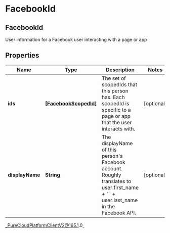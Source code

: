 # FacebookId

## FacebookId
User information for a Facebook user interacting with a page or app

## Properties

|Name | Type | Description | Notes|
|------------ | ------------- | ------------- | -------------|
| **ids** | [**[FacebookScopedId]**](FacebookScopedId) | The set of scopedIds that this person has. Each scopedId is specific to a page or app that the user interacts with. | [optional] |
| **displayName** | **String** | The displayName of this person&#39;s Facebook account. Roughly translates to user.first_name + &#39; &#39; + user.last_name in the Facebook API. | [optional] |



_PureCloudPlatformClientV2@165.1.0_
